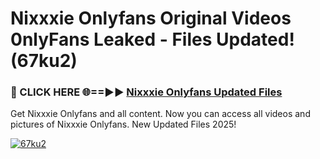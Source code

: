# Nixxxie Onlyfans Original Videos 0nlyFans Leaked - Files Updated! (67ku2)

<h3>🔴 CLICK HERE 🌐==►► <a href="https://tinyurl.com/ehrbuxhb" rel="nofollow">Nixxxie Onlyfans Updated Files</a></h3>

Get Nixxxie Onlyfans and all content. Now you can access all videos and pictures of Nixxxie Onlyfans. New Updated Files 2025!

[![67ku2](https://i.imgur.com/lVYEuWS.gif)](https://tinyurl.com/ehrbuxhb)
